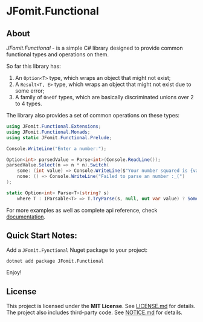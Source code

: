 # JFomit.Functional

## About

*JFomit.Functional* - is a simple C# library designed to provide common functional types and operations on them.

So far this library has:
1. An `Option<T>` type, which wraps an object that might not exist;
2. A `Result<T, E>` type, which wraps an object that might not exist due to some error;
3. A family of `OneOf` types, which are basically discriminated unions over 2 to 4 types.

The library also provides a set of common operations on these types:

```c#
using JFomit.Functional.Extensions;
using JFomit.Functional.Monads;
using static JFomit.Functional.Prelude;

Console.WriteLine("Enter a number:");

Option<int> parsedValue = Parse<int>(Console.ReadLine());
parsedValue.Select(n => n * n).Switch(
    some: (int value) => Console.WriteLine($"Your number squared is {value}!"),
    none: () => Console.WriteLine("Failed to parse an number :_(")
);

static Option<int> Parse<T>(string? s)
    where T : IParsable<T> => T.TryParse(s, null, out var value) ? Some(value) : None;
```

For more examples as well as complete api reference, check [documentation](https://jfomit.github.io/JFomit.Functional/index.html).

## Quick Start Notes:

Add a `JFomit.Fynctional` Nuget package to your project:

```shell
dotnet add package JFomit.Functional
```

Enjoy!

## License

This project is licensed under the **MIT License**. See [LICENSE.md](LICENSE.md) for details.
The project also includes third-party code. See [NOTICE.md](NOTICE.md) for details.
